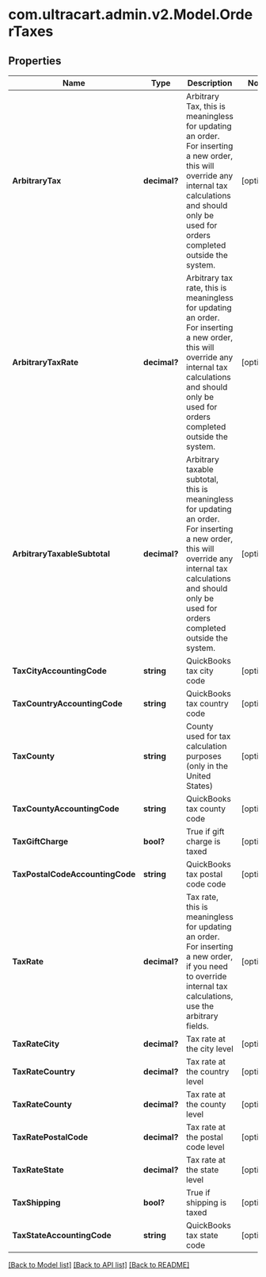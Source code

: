 # com.ultracart.admin.v2.Model.OrderTaxes
## Properties

Name | Type | Description | Notes
------------ | ------------- | ------------- | -------------
**ArbitraryTax** | **decimal?** | Arbitrary Tax, this is meaningless for updating an order.  For inserting a new order, this will override any internal tax calculations and should only be used for orders completed outside the system. | [optional] 
**ArbitraryTaxRate** | **decimal?** | Arbitrary tax rate, this is meaningless for updating an order.  For inserting a new order, this will override any internal tax calculations and should only be used for orders completed outside the system. | [optional] 
**ArbitraryTaxableSubtotal** | **decimal?** | Arbitrary taxable subtotal, this is meaningless for updating an order.  For inserting a new order, this will override any internal tax calculations and should only be used for orders completed outside the system. | [optional] 
**TaxCityAccountingCode** | **string** | QuickBooks tax city code | [optional] 
**TaxCountryAccountingCode** | **string** | QuickBooks tax country code | [optional] 
**TaxCounty** | **string** | County used for tax calculation purposes (only in the United States) | [optional] 
**TaxCountyAccountingCode** | **string** | QuickBooks tax county code | [optional] 
**TaxGiftCharge** | **bool?** | True if gift charge is taxed | [optional] 
**TaxPostalCodeAccountingCode** | **string** | QuickBooks tax postal code code | [optional] 
**TaxRate** | **decimal?** | Tax rate, this is meaningless for updating an order.  For inserting a new order, if you need to override internal tax calculations, use the arbitrary fields. | [optional] 
**TaxRateCity** | **decimal?** | Tax rate at the city level | [optional] 
**TaxRateCountry** | **decimal?** | Tax rate at the country level | [optional] 
**TaxRateCounty** | **decimal?** | Tax rate at the county level | [optional] 
**TaxRatePostalCode** | **decimal?** | Tax rate at the postal code level | [optional] 
**TaxRateState** | **decimal?** | Tax rate at the state level | [optional] 
**TaxShipping** | **bool?** | True if shipping is taxed | [optional] 
**TaxStateAccountingCode** | **string** | QuickBooks tax state code | [optional] 


[[Back to Model list]](../README.md#documentation-for-models) [[Back to API list]](../README.md#documentation-for-api-endpoints) [[Back to README]](../README.md)


